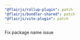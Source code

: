 ```yaml
---
"@flairjs/rollup-plugin": patch
"@flairjs/bundler-shared": patch
"@flairjs/vite-plugin": patch
---
```


Fix package name issue
